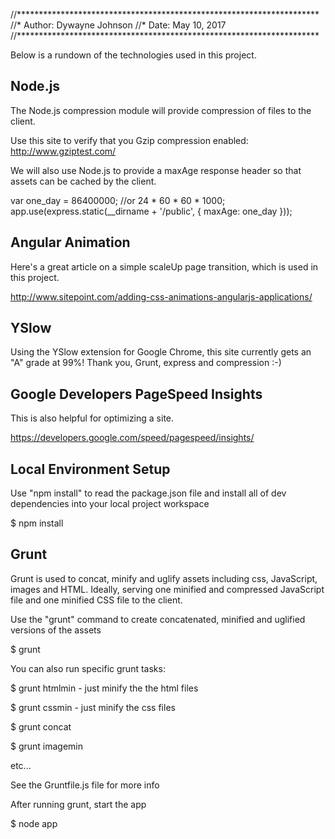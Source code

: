 //*********************************************************************
//* Author: Dywayne Johnson
//* Date:   May 10, 2017
//*********************************************************************


Below is a rundown of the technologies used in this project.


Node.js
-------------------

The Node.js compression module will provide compression of files to the client. 

Use this site to verify that you Gzip compression enabled: http://www.gziptest.com/

We will also use Node.js to provide a maxAge response header so that assets can be cached by the client.

var one_day = 86400000; //or 24 * 60 * 60 * 1000;
app.use(express.static(__dirname + '/public', { maxAge: one_day }));


Angular Animation
------------------

Here's a great article on a simple scaleUp page transition, which is used in this project.

http://www.sitepoint.com/adding-css-animations-angularjs-applications/


YSlow
------------------
Using the YSlow extension for Google Chrome, this site currently gets an "A" grade at 99%! Thank you, Grunt, express and compression :-)


Google Developers PageSpeed Insights
------------------
This is also helpful for optimizing a site.

https://developers.google.com/speed/pagespeed/insights/



Local Environment Setup
------------------
Use "npm install" to read the package.json file and install all of dev dependencies into your local project workspace

$ npm install


Grunt
-------------------

Grunt is used to concat, minify and uglify assets including css, JavaScript, images and HTML. Ideally, serving one minified and compressed JavaScript file and one minified CSS file to the client. 

Use the "grunt" command to create concatenated, minified and uglified versions of the assets 

$ grunt 

You can also run specific grunt tasks:

$ grunt htmlmin - just minify the the html files

$ grunt cssmin - just minify the css files

$ grunt concat

$ grunt imagemin

etc...

See the Gruntfile.js file for more info


After running grunt, start the app

$ node app


